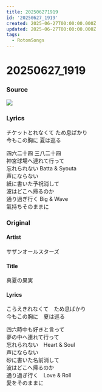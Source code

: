 ```yaml
---
title: 202506271919
id: '20250627_1919'
created: 2025-06-27T00:00:00.000Z
updated: 2025-06-27T00:00:00.000Z
tags:
  - RotomSongs
---
```

# 20250627_1919

### Source

![](https://x.com/Starlystrongest/status/1938542614460195168)

### Lyrics

チケットとれなくて ため息ばかり  
今もこの胸に 夏は巡る  

四六二十四 三八二十四  
神宮球場へ連れて行って  
忘れられない Batta & Syouta  
声にならない  
紙に書いた予祝消して  
波はどこへ帰るのか  
通り過ぎ行く Big & Wave  
氣持ちそのままに  

### Original

#### Artist

サザンオールスターズ

#### Title

真夏の果実

#### Lyrics

こらえきれなくて　ため息ばかり  
今もこの胸に　夏は巡る  
  
四六時中も好きと言って  
夢の中へ連れて行って  
忘れられない　Heart & Soul  
声にならない  
砂に書いた名前消して  
波はどこへ帰るのか  
通り過ぎ行く　Love & Roll  
愛をそのままに  
  


